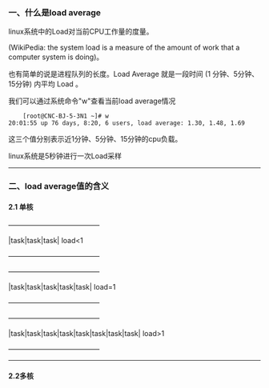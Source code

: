 ### 一、什么是load average
linux系统中的Load对当前CPU工作量的度量。

 (WikiPedia: the system load is a measure of the amount of work that a computer system is doing)。

也有简单的说是进程队列的长度。Load Average 就是一段时间 (1 分钟、5分钟、15分钟) 内平均 Load 。
 
 我们可以通过系统命令"w"查看当前load average情况
```shell
    [root@CNC-BJ-5-3N1 ~]# w
20:01:55 up 76 days, 8:20, 6 users, load average: 1.30, 1.48, 1.69
```
这三个值分别表示近1分钟、5分钟、15分钟的cpu负载。

linux系统是5秒钟进行一次Load采样

---

### 二、load average值的含义

#### 2.1 单核

—————————————

|task|task|task|                          load<1
 
—————————————


—————————————

|task|task|task|task|task|                          load=1
 
—————————————


—————————————

|task|task|task|task|task|task|task|task|                          load>1
 
—————————————



------

#### 2.2多核
<!--stackedit_data:
eyJoaXN0b3J5IjpbLTEyNTI3NTk3MjFdfQ==
-->